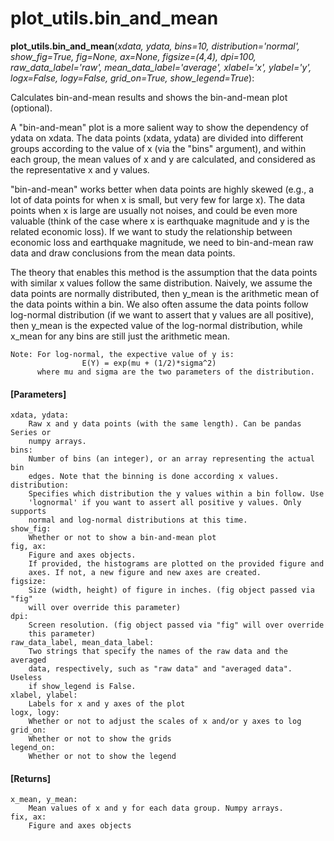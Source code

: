 # plot_utils.bin_and_mean

**plot_utils.bin_and_mean**(*xdata, ydata, bins=10, distribution='normal', show_fig=True, fig=None, ax=None, figsize=(4,4), dpi=100, raw_data_label='raw', mean_data_label='average', xlabel='x', ylabel='y', logx=False, logy=False, grid_on=True, show_legend=True*):

Calculates bin-and-mean results and shows the bin-and-mean plot (optional).

A "bin-and-mean" plot is a more salient way to show the dependency of ydata on xdata. The data points (xdata, ydata) are divided into different groups according to the value of x (via the "bins" argument), and within each group, the mean values of x and y are calculated, and considered as the representative x and y values.

"bin-and-mean" works better when data points are highly skewed (e.g., a lot of data points for when x is small, but very few for large x). The data points when x is large are usually not noises, and could be even more valuable (think of the case where x is earthquake magnitude and y is the related economic loss). If we want to study the relationship between economic loss and earthquake magnitude, we need to bin-and-mean raw data and draw conclusions from the mean data points.

The theory that enables this method is the assumption that the data points with similar x values follow the same distribution. Naively, we assume the data points are normally distributed, then y_mean is the arithmetic mean of the data points within a bin. We also often assume the data points follow log-normal distribution (if we want to assert that y values are all positive), then y_mean is the expected value of the log-normal distribution, while x_mean for any bins are still just the arithmetic mean.

    Note: For log-normal, the expective value of y is:
                    E(Y) = exp(mu + (1/2)*sigma^2)
          where mu and sigma are the two parameters of the distribution.

#### [Parameters]
    xdata, ydata:
        Raw x and y data points (with the same length). Can be pandas Series or
        numpy arrays.
    bins:
        Number of bins (an integer), or an array representing the actual bin
        edges. Note that the binning is done according x values.
    distribution:
        Specifies which distribution the y values within a bin follow. Use
        'lognormal' if you want to assert all positive y values. Only supports
        normal and log-normal distributions at this time.
    show_fig:
        Whether or not to show a bin-and-mean plot
    fig, ax:
        Figure and axes objects.
        If provided, the histograms are plotted on the provided figure and
        axes. If not, a new figure and new axes are created.
    figsize:
        Size (width, height) of figure in inches. (fig object passed via "fig"
        will over override this parameter)
    dpi:
        Screen resolution. (fig object passed via "fig" will over override
        this parameter)
    raw_data_label, mean_data_label:
        Two strings that specify the names of the raw data and the averaged
        data, respectively, such as "raw data" and "averaged data". Useless
        if show_legend is False.
    xlabel, ylabel:
        Labels for x and y axes of the plot
    logx, logy:
        Whether or not to adjust the scales of x and/or y axes to log
    grid_on:
        Whether or not to show the grids
    legend_on:
        Whether or not to show the legend

#### [Returns]
    x_mean, y_mean:
        Mean values of x and y for each data group. Numpy arrays.
    fix, ax:
        Figure and axes objects

